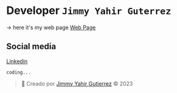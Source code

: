 # Developer ```Jimmy Yahir Guterrez```

&rarr; here it's my web page <a href="https://haku777.com/" target="_blank">Web Page</a>

## Social media
<a href="https://www.linkedin.com/in/jimmy-haku/" target="_blank">Linkedin</a>

`coding...`

> :memo: Creado por <a href="https://haku777.com/" target="_blank">Jimmy Yahir Gutierrez</a> &copy; 2023

